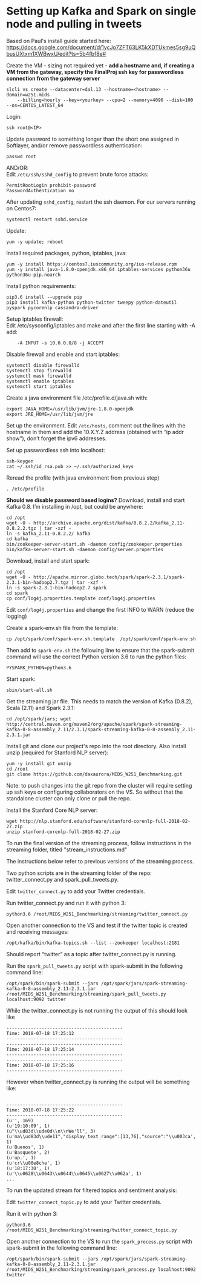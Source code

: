 # Setting up Kafka and Spark on single node and pulling in tweets
Based on Paul's install guide started here: https://docs.google.com/document/d/1ycJo7ZFT63LK5kXDTUkmes5sg9uQbusUXtxm1XWBwxU/edit?ts=5b4fbf8e#

Create the VM - sizing not required yet - **add a hostname and, if creating a VM from the gateway, specify the FinalProj ssh key for passwordless connection from the gateway server**

    slcli vs create --datacenter=dal.13 --hostname=<hostname> --domain=w251.mids
		--billing=hourly --key=<yourkey> --cpu=2 --memory=4096 --disk=100 --os=CENTOS_LATEST_64

Login:

    ssh root@<IP>

Update password to something longer than the short one assigned in Softlayer, and/or remove passwordless authentication:

```
passwd root
```
AND/OR:  
Edit `/etc/ssh/sshd_config` to prevent brute force attacks:
```
PermitRootLogin prohibit-password
PasswordAuthentication no
```
After updating `sshd_config`, restart the ssh daemon. For our servers running on Centos7:
```
systemctl restart sshd.service
```

Update:

    yum -y update; reboot
Install required packages, python, iptables, java:

    yum -y install https://centos7.iuscommunity.org/ius-release.rpm
    yum -y install java-1.8.0-openjdk.x86_64 iptables-services python36u python36u-pip.noarch
Install python requirements:

    pip3.6 install --upgrade pip
    pip3 install kafka-python python-twitter tweepy python-dateutil pyspark pycorenlp cassandra-driver
Setup iptables firewall:  
Edit /etc/sysconfig/iptables and make and after the first line starting with -A add:

		-A INPUT -s 10.0.0.0/8 -j ACCEPT
Disable firewall and enable and start iptables:

    systemctl disable firewalld
    systemctl stop firewalld
    systemctl mask firewalld
    systemctl enable iptables
    systemctl start iptables
Create a java environment file /etc/profile.d/java.sh with:

    export JAVA_HOME=/usr/lib/jvm/jre-1.8.0-openjdk
    export JRE_HOME=/usr/lib/jvm/jre
Set up the environment.
Edit `/etc/hosts`, comment out the lines with the hostname in them and add the 10.X.Y.Z address (obtained with “ip addr show”), don’t forget the ipv6 addresses.

Set up passwordless ssh into localhost:

    ssh-keygen
	cat ~/.ssh/id_rsa.pub >> ~/.ssh/authorized_keys
Reread the profile (with java environment from previous step)

    . /etc/profile
**Should we disable password based logins?**
Download, install and start Kafka 0.8.  I’m installing in /opt, but could be anywhere:  

    cd /opt
    wget -O - http://archive.apache.org/dist/kafka/0.8.2.2/kafka_2.11-0.8.2.2.tgz | tar -xzf -
    ln -s kafka_2.11-0.8.2.2/ kafka
    cd kafka
    bin/zookeeper-server-start.sh -daemon config/zookeeper.properties
    bin/kafka-server-start.sh -daemon config/server.properties
Download, install and start spark:

    cd /opt
    wget -O - http://apache.mirror.globo.tech/spark/spark-2.3.1/spark-2.3.1-bin-hadoop2.7.tgz | tar -xzf -
    ln -s spark-2.3.1-bin-hadoop2.7 spark
    cd spark
    cp conf/log4j.properties.template conf/log4j.properties
Edit `conf/log4j.properties` and change the first INFO to WARN (reduce the logging)

Create a spark-env.sh file from the template:
```
cp /opt/spark/conf/spark-env.sh.template  /opt/spark/conf/spark-env.sh
```
Then add to `spark-env.sh` the following line to ensure that the spark-submit command will use the correct Python version 3.6 to run the python files:
```
PYSPARK_PYTHON=python3.6
```

Start spark:

    sbin/start-all.sh

Get the streaming jar file.  This needs to match the version of Kafka (0.8.2), Scala (2.11) and Spark 2.3.1:

    cd /opt/spark/jars; wget http://central.maven.org/maven2/org/apache/spark/spark-streaming-kafka-0-8-assembly_2.11/2.3.1/spark-streaming-kafka-0-8-assembly_2.11-2.3.1.jar
Install git and clone our project's repo into the root directory. Also install unzip (required for Stanford NLP server):

    yum -y install git unzip
	cd /root
	git clone https://github.com/daxaurora/MIDS_W251_Benchmarking.git

Note: to push changes into the git repo from the cluster will require setting up ssh keys or configuring collaborators on the VS. So without that the standalone cluster can only clone or pull the repo.

Install the Stanford Core NLP server:
```
wget http://nlp.stanford.edu/software/stanford-corenlp-full-2018-02-27.zip
unzip stanford-corenlp-full-2018-02-27.zip
```

To run the final version of the streaming process, follow instructions in the streaming folder, titled "stream_instructions.md"

The instructions below refer to previous versions of the streaming process.  

Two python scripts are in the streaming folder of the repo: twitter_connect.py and spark_pull_tweets.py.

Edit `twitter_connect.py` to add your Twitter credentials.

Run twitter_connect.py and run it with python 3:

    python3.6 /root/MIDS_W251_Benchmarking/streaming/twitter_connect.py

Open another connection to the VS and test if the twitter topic is created and receiving messages:

    /opt/kafka/bin/kafka-topics.sh --list --zookeeper localhost:2181

  Should report “twitter” as a topic after twitter_connect.py is running.

Run the `spark_pull_tweets.py` script with spark-submit in the following command line:

    /opt/spark/bin/spark-submit --jars /opt/spark/jars/spark-streaming-kafka-0-8-assembly_2.11-2.3.1.jar /root/MIDS_W251_Benchmarking/streaming/spark_pull_tweets.py localhost:9092 twitter

While the twitter_connect.py is not running the output of this should look like
```
-------------------------------------------
Time: 2018-07-18 17:25:12
-------------------------------------------
-------------------------------------------
Time: 2018-07-18 17:25:14
-------------------------------------------
-------------------------------------------
Time: 2018-07-18 17:25:16
-------------------------------------------
```

However when twitter_connect.py is running the output will be something like:
```

-------------------------------------------
Time: 2018-07-18 17:25:22
-------------------------------------------
(u'', 169)
(u'19:10:09', 1)
(u"\\ud83d\\ude0d\\n\\nWe'll", 3)
(u'ma\\ud83d\\ude11","display_text_range":[13,76],"source":"\\u003ca', 1)
(u'Buenos', 1)
(u'Basquete', 2)
(u'up.', 1)
(u'cr\\u00e8che', 1)
(u'18:17:30', 1)
(u'\\u0628\\u0643\\u0644\\u0645\\u0627\\u062a', 1)
...
```

To run the updated stream for filtered topics and sentiment analysis:

Edit `twitter_connect_topic.py` to add your Twitter credentials.

Run it with python 3:

    python3.6 /root/MIDS_W251_Benchmarking/streaming/twitter_connect_topic.py

Open another connection to the VS to run the `spark_process.py` script with spark-submit in the following command line:

    /opt/spark/bin/spark-submit --jars /opt/spark/jars/spark-streaming-kafka-0-8-assembly_2.11-2.3.1.jar /root/MIDS_W251_Benchmarking/streaming/spark_process.py localhost:9092 twitter
